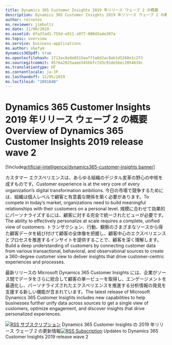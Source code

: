 ```yaml
---
title: Dynamics 365 Customer Insights 2019 年リリース ウェーブ 2 の概要
description: Dynamics 365 Customer Insights 2019 年リリース ウェーブ 2 の概要
author: relnotes
ms.reviewer: jimholtz
ms.date: 11/08/2019
ms.assetid: 6fa3fad1-755d-e911-a977-000d3a4e307a
ms.topic: overview
ms.service: business-applications
ms.author: shefym
dynamics365pdf: true
ms.openlocfilehash: 1713ac8a8e8515eaff3a8d2ac8ab1d5268e1c2f3
ms.sourcegitcommit: 8576a2025aaee545bbfc7d3c91de5bec2054639c
ms.translationtype: HT
ms.contentlocale: ja-JP
ms.lasthandoff: 12/05/2019
ms.locfileid: "2891648"
---
```

# <a name="overview-of-dynamics-365-customer-insights-2019-release-wave-2"></a><span data-ttu-id="7b7c3-103">Dynamics 365 Customer Insights 2019 年リリース ウェーブ 2 の概要</span><span class="sxs-lookup"><span data-stu-id="7b7c3-103">Overview of Dynamics 365 Customer Insights 2019 release wave 2</span></span>
[!include[artificial-intelligence/dynamics365-customer-insights banner](../includes/artificial-intelligence/dynamics365-customer-insights.md)]

<!--overview start-->
<span data-ttu-id="7b7c3-104">カスタマー エクスペリエンスは、あらゆる組織のデジタル変革の野心の中核を成すものです。</span><span class="sxs-lookup"><span data-stu-id="7b7c3-104">Customer experience is at the very core of every organization’s digital transformation ambitions.</span></span> <span data-ttu-id="7b7c3-105">今日の市場で競争するためには、組織は個人レベルで顧客と有意義な関係を築く必要があります。</span><span class="sxs-lookup"><span data-stu-id="7b7c3-105">To compete in today’s market, organizations need to build meaningful relationships with their customers on a personal level.</span></span> <span data-ttu-id="7b7c3-106">規模に合わせて効果的にパーソナライズするには、顧客に対する完全で統一されたビューが必要です。</span><span class="sxs-lookup"><span data-stu-id="7b7c3-106">The ability to effectively personalize at scale requires a complete, unified view of customers.</span></span> <span data-ttu-id="7b7c3-107">トランザクション、行動、観察のさまざまなソースから得た顧客データを結び付けて顧客の全体像を把握し、顧客中心のエクスペリエンスとプロセスを推進するインサイトを提供することで、顧客を深く理解します。</span><span class="sxs-lookup"><span data-stu-id="7b7c3-107">Build a deep understanding of customers by connecting customer data from various transactional, behavioral, and observational sources to create a 360-degree customer view to deliver insights that drive customer-centric experiences and processes.</span></span> 

<span data-ttu-id="7b7c3-108">最新リリースの Microsoft Dynamics 365 Customer Insights には、企業がソース間でデータをさらに統合して顧客の単一ビューを取得し、エンゲージメントを最適化し、パーソナライズされたエクスペリエンスを推進する分析情報の発見を支援する新しい機能が含まれています。</span><span class="sxs-lookup"><span data-stu-id="7b7c3-108">The latest release of Microsoft Dynamics 365 Customer Insights includes new capabilities to help businesses further unify data across sources to get a single view of customers, optimize engagement, and discover insights that drive personalized experiences.</span></span>

<span data-ttu-id="7b7c3-109">[![RSS サブスクリプション](/dynamics365-release-plan/media/feed-icon.png "RSS サブスクリプション")](https://docs.microsoft.com/api/search/rss?locale=en-us&$filter=scopes%2Fany(t%3A%20t%20eq%20%27dynamics365-customer-insights-192%27)) Dynamics 365 Customer Insights の 2019 年リリース ウェーブ 2 の更新情報</span><span class="sxs-lookup"><span data-stu-id="7b7c3-109">[![RSS Subscription](/dynamics365-release-plan/media/feed-icon.png "RSS Subscription")](https://docs.microsoft.com/api/search/rss?locale=en-us&$filter=scopes%2Fany(t%3A%20t%20eq%20%27dynamics365-customer-insights-192%27)) Updates to Dynamics 365 Customer Insights 2019 release wave 2</span></span>
<!--overview end-->